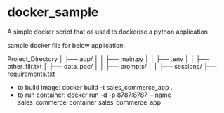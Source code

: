 # docker_sample
A simple docker script that os used to dockerise a python application

sample docker file for below application:


Project_Directory
│   ├── app/
│   │   ├── main.py
│   │   ├── .env
│   │   ├── other_filr.txt
│   ├── data_poc/
│   │   ├── prompts/
│   │   ├── sessions/
├── requirements.txt


- to build image: docker build -t sales_commerce_app .
- to run container: docker run -d -p 8787:8787 --name sales_commerce_container sales_commerce_app
